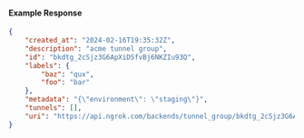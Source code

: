 <!-- Code generated for API Clients. DO NOT EDIT. -->

#### Example Response

```json
{
	"created_at": "2024-02-16T19:35:32Z",
	"description": "acme tunnel group",
	"id": "bkdtg_2cSjz3G6ApXiDSfvBj6NKZIu93Q",
	"labels": {
		"baz": "qux",
		"foo": "bar"
	},
	"metadata": "{\"environment\": \"staging\"}",
	"tunnels": [],
	"uri": "https://api.ngrok.com/backends/tunnel_group/bkdtg_2cSjz3G6ApXiDSfvBj6NKZIu93Q"
}
```
